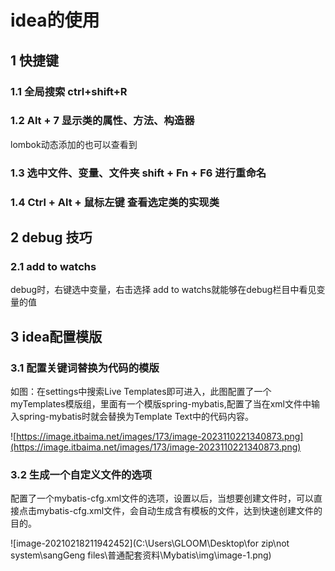 # idea的使用

## 1 快捷键

### 1.1 全局搜索 ctrl+shift+R

### 1.2 Alt + 7 显示类的属性、方法、构造器

lombok动态添加的也可以查看到

### 1.3 选中文件、变量、文件夹 shift + Fn + F6 进行重命名

### 1.4 Ctrl + Alt + 鼠标左键  查看选定类的实现类





## 2 debug 技巧

### 2.1 add to watchs
debug时，右键选中变量，右击选择 add to watchs就能够在debug栏目中看见变量的值

## 3 idea配置模版

### 3.1 配置关键词替换为代码的模版

如图：在settings中搜索Live Templates即可进入，此图配置了一个myTemplates模版组，里面有一个模版spring-mybatis,配置了当在xml文件中输入spring-mybatis时就会替换为Template Text中的代码内容。

![https://image.itbaima.net/images/173/image-2023110221340873.png](https://image.itbaima.net/images/173/image-2023110221340873.png)

### 3.2 生成一个自定义文件的选项

配置了一个mybatis-cfg.xml文件的选项，设置以后，当想要创建文件时，可以直接点击mybatis-cfg.xml文件，会自动生成含有模板的文件，达到快速创建文件的目的。

![image-20210218211942452](C:\Users\GLOOM\Desktop\for zip\not system\sangGeng files\普通配套资料\Mybatis\img\image-1.png)
